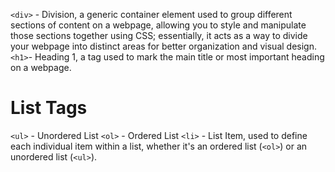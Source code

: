 

`<div>` - Division, a generic container element used to group different sections of content on a webpage, allowing you to style and manipulate those sections together using CSS; essentially, it acts as a way to divide your webpage into distinct areas for better organization and visual design.
`<h1>`- Heading 1, a tag used to mark the main title or most important heading on a webpage. 

# List Tags
`<ul>` - Unordered List 
`<ol>` - Ordered List
`<li>` - List Item, used to define each individual item within a list, whether it's an ordered list (`<ol>`) or an unordered list (`<ul>`).




